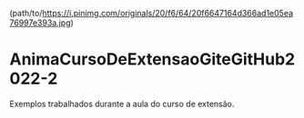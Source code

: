(path/to/https://i.pinimg.com/originals/20/f6/64/20f6647164d366ad1e05ea76997e393a.jpg)
# AnimaCursoDeExtensaoGiteGitHub2022-2
Exemplos trabalhados durante a aula do curso de extensão.

